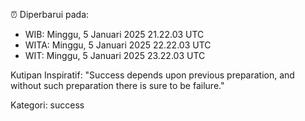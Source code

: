 ⏰ Diperbarui pada:
- WIB: Minggu, 5 Januari 2025 21.22.03 UTC
- WITA: Minggu, 5 Januari 2025 22.22.03 UTC
- WIT: Minggu, 5 Januari 2025 23.22.03 UTC

Kutipan Inspiratif:
"Success depends upon previous preparation, and without such preparation there is sure to be failure."


Kategori: success

